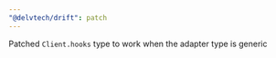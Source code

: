 ```yaml
---
"@delvtech/drift": patch
---
```


Patched `Client.hooks` type to work when the adapter type is generic
